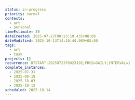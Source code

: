 ```yaml
---
status: in-progress
priority: normal
contexts:
  - art
  - personal
timeEstimate: 30
dateCreated: 2025-07-23T00:23:19.435+08:00
dateModified: 2025-10-13T14:10:44.989+08:00
tags:
  - art
  - task
projects: []
recurrence: DTSTART:20250723T002319Z;FREQ=DAILY;INTERVAL=1
complete_instances:
  - 2025-07-31
  - 2025-09-19
  - 2025-10-03
  - 2025-10-13
scheduled: 2025-10-14
---
```


